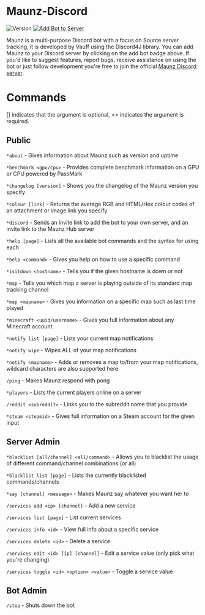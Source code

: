 # Maunz-Discord

![Version](https://img.shields.io/github/release/Vauff/Maunz-Discord.svg?color=4CC61E&label=version) [![Add Bot to Server](https://img.shields.io/badge/add%20bot%20on-Discord-7289da.svg)](https://discord.com/api/oauth2/authorize?client_id=230780946142593025&permissions=104193601&scope=bot%20applications.commands)

Maunz is a multi-purpose Discord bot with a focus on Source server tracking, it is developed by Vauff using the Discord4J library. You can add Maunz to your Discord server by clicking on the add bot badge above. If you'd like to suggest features, report bugs, receive assistance on using the bot or just follow development you're free to join the official [Maunz Discord server](https://discord.gg/v55fW9b).

# Commands

[] indicates that the argument is optional, \<> indicates the argument is required.

## Public

`*about` - Gives information about Maunz such as version and uptime

`*benchmark <gpu/cpu>` - Provides complete benchmark information on a GPU or CPU powered by PassMark

`*changelog [version]` - Shows you the changelog of the Maunz version you specify

`*colour [link]` - Returns the average RGB and HTML/Hex colour codes of an attachment or image link you specify

`*discord` - Sends an invite link to add the bot to your own server, and an invite link to the Maunz Hub server

`*help [page]` - Lists all the available bot commands and the syntax for using each

`*help <command>` - Gives you help on how to use a specific command

`*isitdown <hostname>` - Tells you if the given hostname is down or not

`*map` - Tells you which map a server is playing outside of its standard map tracking channel

`*map <mapname>` - Gives you information on a specific map such as last time played

`*minecraft <uuid/username>` - Gives you full information about any Minecraft account

`*notify list [page]` - Lists your current map notifications

`*notify wipe` - Wipes ALL of your map notifications

`*notify <mapname>` - Adds or removes a map to/from your map notifications, wildcard characters are also supported here

`/ping` - Makes Maunz respond with pong

`*players` - Lists the current players online on a server

`/reddit <subreddit>` - Links you to the subreddit name that you provide

`*steam <steamid>` - Gives full information on a Steam account for the given input

## Server Admin

`*blacklist [all/channel] <all/command>` - Allows you to blacklist the usage of different command/channel combinations (or all)

`*blacklist list [page]` - Lists the currently blacklisted commands/channels

`*say [channel] <message>` - Makes Maunz say whatever you want her to

`/services add <ip> [channel]` - Add a new service

`/services list [page]` - List current services

`/services info <id>` - View full info about a specific service

`/services delete <id>` - Delete a service

`/services edit <id> [ip] [channel]` - Edit a service value (only pick what you're changing)

`/services toggle <id> <option> <value>` - Toggle a service value

## Bot Admin

`/stop` - Shuts down the bot